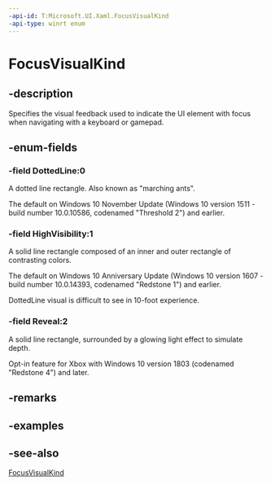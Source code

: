 ```yaml
---
-api-id: T:Microsoft.UI.Xaml.FocusVisualKind
-api-type: winrt enum
---
```


<!-- Enumeration syntax
public enum Microsoft.UI.Xaml.FocusVisualKind : int
-->

# FocusVisualKind

## -description

Specifies the visual feedback used to indicate the UI element with focus when navigating with a keyboard or gamepad.

## -enum-fields

### -field DottedLine:0

A dotted line rectangle. Also known as "marching ants".

The default on Windows 10 November Update (Windows 10 version 1511 - build number 10.0.10586, codenamed "Threshold 2") and earlier.

### -field HighVisibility:1

A solid line rectangle composed of an inner and outer rectangle of contrasting colors.

The default on Windows 10 Anniversary Update (Windows 10 version 1607 - build number 10.0.14393, codenamed "Redstone 1") and earlier.

DottedLine visual is difficult to see in 10-foot experience.

### -field Reveal:2

A solid line rectangle, surrounded by a glowing light effect to simulate depth.

Opt-in feature for Xbox with Windows 10 version 1803 (codenamed "Redstone 4") and later.

## -remarks

## -examples

## -see-also

[FocusVisualKind](/uwp/api/windows.ui.xaml.application.FocusVisualKind)
